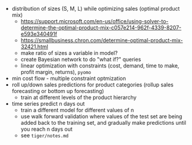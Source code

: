 * distribution of sizes (S, M, L) while optimizing sales (optimal product mix)
    * https://support.microsoft.com/en-us/office/using-solver-to-determine-the-optimal-product-mix-c057e214-962f-4339-8207-e593e340491f
    * https://smallbusiness.chron.com/determine-optimal-product-mix-32421.html
    * make ratio of sizes a variable in model?
    * create Bayesian network to do "what if?" queries
    * linear optimization with constraints (cost, demand, time to make, profit margin, returns), `pyomo`
* min cost flow - multiple constraint optmization
* roll up/down sales predictions for product categories (rollup sales forecasting or bottom up forecasting)
    * train at different levels of the product hierarchy
* time series predict n days out
    * train a different model for different values of n
    * use walk forward validation where values of the test set are being added back to the training set, and gradually make predictions until you reach n days out
    * see `tiger/notes.md`